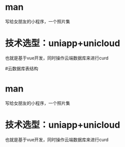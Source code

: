# man
写给女朋友的小程序，一个照片集

# 技术选型：uniapp+unicloud
也就是基于vue开发，同时操作云端数据库来进行curd

#云数据库表结构

# man
写给女朋友的小程序，一个照片集

# 技术选型：uniapp+unicloud
也就是基于vue开发，同时操作云端数据库来进行curd

